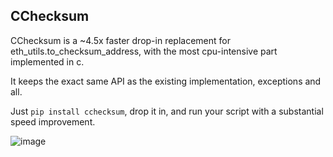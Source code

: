 ## CChecksum

CChecksum is a ~4.5x faster drop-in replacement for eth_utils.to_checksum_address, with the most cpu-intensive part implemented in c.

It keeps the exact same API as the existing implementation, exceptions and all.

Just `pip install cchecksum`, drop it in, and run your script with a substantial speed improvement.

![image](https://github.com/user-attachments/assets/f2732c1f-f36e-486c-9258-cdeb09bb5eb5)
